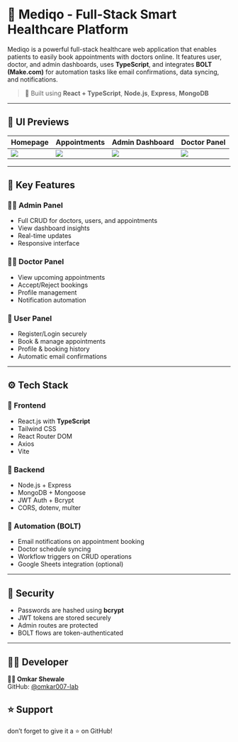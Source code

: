 # 💊 Mediqo - Full-Stack Smart Healthcare Platform

Mediqo is a powerful full-stack healthcare web application that enables patients to easily book appointments with doctors online. It features user, doctor, and admin dashboards, uses **TypeScript**, and integrates **BOLT (Make.com)** for automation tasks like email confirmations, data syncing, and notifications.

> 🚀 Built using **React + TypeScript**, **Node.js**, **Express**, **MongoDB**

---

## 📸 UI Previews

| Homepage | Appointments | Admin Dashboard | Doctor Panel |
|----------|--------------|------------------|---------------|
| ![](./assets/screenshots/home.png) | ![](./assets/screenshots/appointments.png) | ![](./assets/screenshots/admin.png) | ![](./assets/screenshots/doctor.png) |

---

## 🚀 Key Features

### 🧑‍💼 Admin Panel
- Full CRUD for doctors, users, and appointments
- View dashboard insights
- Real-time updates 
- Responsive interface

### 👨‍⚕️ Doctor Panel
- View upcoming appointments
- Accept/Reject bookings
- Profile management
- Notification automation

### 👥 User Panel
- Register/Login securely
- Book & manage appointments
- Profile & booking history
- Automatic email confirmations 

---

## ⚙️ Tech Stack

### 🔹 Frontend
- React.js with **TypeScript**
- Tailwind CSS
- React Router DOM
- Axios
- Vite

### 🔹 Backend
- Node.js + Express
- MongoDB + Mongoose
- JWT Auth + Bcrypt
- CORS, dotenv, multer

### 🔹 Automation (BOLT)
- Email notifications on appointment booking
- Doctor schedule syncing
- Workflow triggers on CRUD operations
- Google Sheets integration (optional)


---

## 🔐 Security

- Passwords are hashed using **bcrypt**
- JWT tokens are stored securely
- Admin routes are protected
- BOLT flows are token-authenticated

---



## 🙋‍♂️ Developer

**👨‍💻 Omkar Shewale**  
GitHub: [@omkar007-lab](https://github.com/omkar007-lab)  



## ⭐ Support

don’t forget to give it a ⭐ on GitHub!
